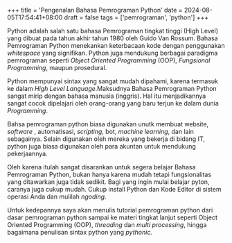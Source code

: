 +++
title = 'Pengenalan Bahasa Pemrograman Python'
date = 2024-08-05T17:54:41+08:00
draft = false
tags = ['pemrograman', 'python']
+++

Python adalah salah satu bahasa Pemrograman tingkat tinggi (High Level) yang dibuat pada tahun akhir
tahun 1980 oleh Guido Van Rossum. Bahasa Pemrograman Python menekankan keterbacaan kode dengan
penggunakan *whitespace* yang signifikan. Python juga mendukung berbagai paradigma pemrograman
seperti *Object Oriented Programming* (OOP), *Fungsional Programming*, maupun prosedural.

<!--more-->

Python mempunyai sintax yang sangat mudah dipahami, karena termasuk ke dalam *High Level
Language*.Maksudnya Bahasa Pemrograman Python sangat mirip dengan bahasa manusia (inggris). Hal itu
menjadikannya sangat cocok dipelajari oleh orang-orang yang baru terjun ke dalam dunia *Programming*.

Bahsa pemrograman python biasa digunakan unutk membuat website, *software* , automatisasi,
*scripting*, bot, *machine learning*, dan lain sebagainya. Selain digunakan oleh mereka yang bekerja
di bidang IT, python juga biasa digunakan oleh para akuntan untuk mendukung pekerjaannya.

Oleh karena itulah sangat disarankan untuk segera belajar Bahasa Pemrograman Python, bukan hanya
karena mudah tetapi fungsionalitas yang ditawarkan juga tidak sedikit. Bagi yang ingin mulai belajar
pyton, caranya juga cukup mudah. Cukup install Python dan Kode Editor di sistem operasi Anda dan
mulilah *ngoding*.

Untuk kedepannya saya akan menulis tutorial pemrograman python dari dasar pemrograman python sampai
ke materi tingkat lanjut seperti Object Oriented Programming (OOP), *threading* dan *multi
processing*, hingga bagaimana penulisan sintax python yang *pythonic.* 
